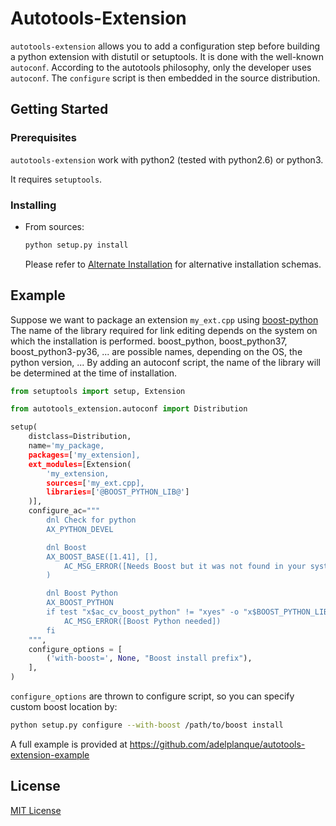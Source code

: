 # Autotools-Extension

`autotools-extension` allows you to add a configuration step before building a python extension with distutil or setuptools. It is done with the well-known `autoconf`.
According to the autotools philosophy, only the developer uses `autoconf`. The `configure` script is then embedded in the source distribution.

## Getting Started

### Prerequisites

`autotools-extension` work with python2 (tested with python2.6) or python3.

It requires `setuptools`.

### Installing

* From sources:

  ~~~bash
  python setup.py install
  ~~~

  Please refer to [Alternate Installation](https://docs.python.org/3/install/index.html#inst-alt-install) for alternative installation schemas.

## Example

Suppose we want to package an extension `my_ext.cpp` using [boost-python](https://www.boost.org/doc/libs/1_69_0/libs/python/doc/html/index.html])
The name of the library required for link editing depends on the system on which the installation is performed.
boost_python, boost_python37, boost_python3-py36, ... are possible names, depending on the OS, the python version, ...
By adding an autoconf script, the name of the library will be determined at the time of installation.

~~~python
from setuptools import setup, Extension

from autotools_extension.autoconf import Distribution

setup(
    distclass=Distribution,
    name='my_package,
    packages=['my_extension],
    ext_modules=[Extension(
        'my_extension,
        sources=['my_ext.cpp],
        libraries=['@BOOST_PYTHON_LIB@']
    )],
    configure_ac="""
        dnl Check for python
        AX_PYTHON_DEVEL

        dnl Boost
        AX_BOOST_BASE([1.41], [],
            AC_MSG_ERROR([Needs Boost but it was not found in your system])
        )

        dnl Boost Python
        AX_BOOST_PYTHON
        if test "x$ac_cv_boost_python" != "xyes" -o "x$BOOST_PYTHON_LIB" == "x"; then
            AC_MSG_ERROR([Boost Python needed])
        fi
    """,
    configure_options = [
        ('with-boost=', None, "Boost install prefix"),
    ],
)
~~~

`configure_options` are thrown to configure script, so you can specify custom boost location by:

~~~bash
python setup.py configure --with-boost /path/to/boost install
~~~

A full example is provided at https://github.com/adelplanque/autotools-extension-example

## License

[MIT License](https://github.com/adelplanque/autotools-extension-example/blob/master/LICENSE)
